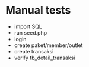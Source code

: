 # Manual tests
- import SQL
- run seed.php
- login
- create paket/member/outlet
- create transaksi
- verify tb_detail_transaksi
